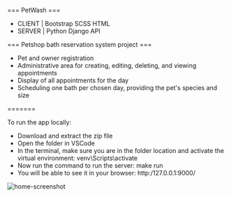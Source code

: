 === PetWash ===

- CLIENT | Bootstrap SCSS HTML
- SERVER | Python Django API

=== Petshop bath reservation system project ===

- Pet and owner registration
- Administrative area for creating, editing, deleting, and viewing appointments
- Display of all appointments for the day
- Scheduling one bath per chosen day, providing the pet's species and size

=======

To run the app locally:
- Download and extract the zip file
- Open the folder in VSCode
- In the terminal, make sure you are in the folder location and activate the virtual environment: venv\Scripts\activate
- Now run the command to run the server: make run
- You will be able to see it in your browser: http:/127.0.0.1:9000/

![home-screenshot](https://github.com/melissawebster/pet-wash-django/assets/118695509/3263fdec-7f66-44fe-8b61-3f8315900b5a)
